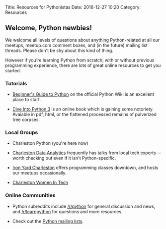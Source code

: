 Title: Resources for Pythonistas
Date: 2016-12-27 10:20
Category: Resources

## Welcome, Python newbies!

We welcome all levels of questions about anything Python-related at all our meetups, meetup.com comment boxes, and (in the future) mailing list threads. Please don't be shy about this kind of thing.

However if you're learning Python from scratch, with or without previous programming experience, there are lots of great online resources to get you started.  

### Tutorials

* [Beginner's Guide to Python](https://wiki.python.org/moin/BeginnersGuide) on the official Python Wiki is an excellent place to start.

* [Dive Into Python 3](http://www.diveintopython3.net/) is an online book which is gaining some notoriety.  Avaiable in pdf, html, or the flattened processed remains of pulverized tree corpses.


### Local Groups

* Charleston Python (you're here now)

* [Charleston Data Analytics](https://www.meetup.com/Charleston-Data-Analytics/) frequently has talks from local tech experts -- worth checking out even if it isn't Python-specific.

* [Iron Yard Charleston](https://www.theironyard.com/charleston) offers programming classes downtown, and hosts our meetups occasionally.

* [Charleston Women In Tech](https://www.meetup.com/Charleston-Women-In-Tech/)


### Online Communities

* Python subreddits include [/r/python](http://reddit.com/r/python) for general discussion and news, and [/r/learnpython](http://reddit.com/r/learnpython) for questions and more resources.

* Check out the [Python mailing lists](https://mail.python.org/mailman/listinfo).
